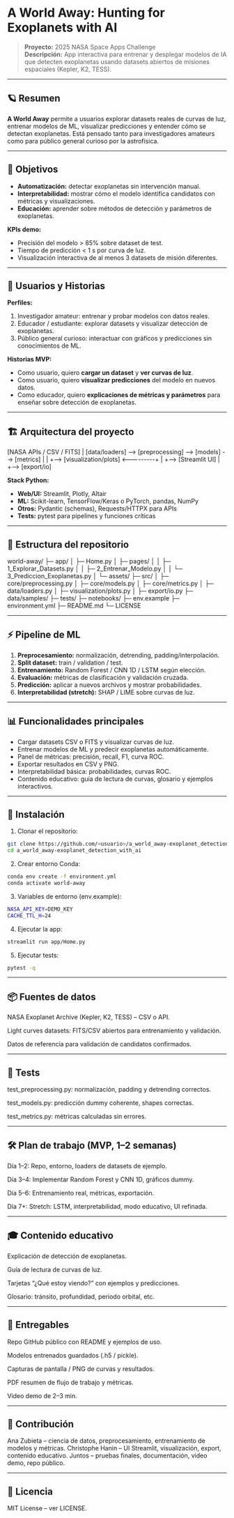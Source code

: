 # A World Away: Hunting for Exoplanets with AI

> **Proyecto:** 2025 NASA Space Apps Challenge  
> **Descripción:** App interactiva para entrenar y desplegar modelos de IA que detecten exoplanetas usando datasets abiertos de misiones espaciales (Kepler, K2, TESS).  

---

## 🪐 Resumen

**A World Away** permite a usuarios explorar datasets reales de curvas de luz, entrenar modelos de ML, visualizar predicciones y entender cómo se detectan exoplanetas. Está pensado tanto para investigadores amateurs como para público general curioso por la astrofísica.

---

## 🎯 Objetivos

- **Automatización:** detectar exoplanetas sin intervención manual.  
- **Interpretabilidad:** mostrar cómo el modelo identifica candidatos con métricas y visualizaciones.  
- **Educación:** aprender sobre métodos de detección y parámetros de exoplanetas.

**KPIs demo:**

- Precisión del modelo > 85% sobre dataset de test.  
- Tiempo de predicción < 1 s por curva de luz.  
- Visualización interactiva de al menos 3 datasets de misión diferentes.

---

## 👤 Usuarios y Historias

**Perfiles:**

1. Investigador amateur: entrenar y probar modelos con datos reales.  
2. Educador / estudiante: explorar datasets y visualizar detección de exoplanetas.  
3. Público general curioso: interactuar con gráficos y predicciones sin conocimientos de ML.

**Historias MVP:**

- Como usuario, quiero **cargar un dataset** y **ver curvas de luz**.  
- Como usuario, quiero **visualizar predicciones** del modelo en nuevos datos.  
- Como educador, quiero **explicaciones de métricas y parámetros** para enseñar sobre detección de exoplanetas.

---

## 🏗️ Arquitectura del proyecto

[NASA APIs / CSV / FITS]
|
[data/loaders] --> [preprocessing] --> [models] --> [metrics]
| |
+--> [visualization/plots] <---------+
|
+--> [Streamlit UI]
|
+--> [export/io]


**Stack Python:**

- **Web/UI:** Streamlit, Plotly, Altair  
- **ML:** Scikit-learn, TensorFlow/Keras o PyTorch, pandas, NumPy  
- **Otros:** Pydantic (schemas), Requests/HTTPX para APIs  
- **Tests:** pytest para pipelines y funciones críticas  

---

## 📂 Estructura del repositorio

world-away/
├─ app/
│ ├─ Home.py
│ ├─ pages/
│ │ ├─ 1_Explorar_Datasets.py
│ │ ├─ 2_Entrenar_Modelo.py
│ │ └─ 3_Prediccion_Exoplanetas.py
│ └─ assets/
├─ src/
│ ├─ core/preprocessing.py
│ ├─ core/models.py
│ ├─ core/metrics.py
│ ├─ data/loaders.py
│ ├─ visualization/plots.py
│ ├─ export/io.py
├─ data/samples/
├─ tests/
├─ notebooks/
├─ env.example
├─ environment.yml
├─ README.md
└─ LICENSE


---

## ⚡ Pipeline de ML

1. **Preprocesamiento:** normalización, detrending, padding/interpolación.  
2. **Split dataset:** train / validation / test.  
3. **Entrenamiento:** Random Forest / CNN 1D / LSTM según elección.  
4. **Evaluación:** métricas de clasificación y validación cruzada.  
5. **Predicción:** aplicar a nuevos archivos y mostrar probabilidades.  
6. **Interpretabilidad (stretch):** SHAP / LIME sobre curvas de luz.

---

## 📊 Funcionalidades principales

- Cargar datasets CSV o FITS y visualizar curvas de luz.  
- Entrenar modelos de ML y predecir exoplanetas automáticamente.  
- Panel de métricas: precisión, recall, F1, curva ROC.  
- Exportar resultados en CSV y PNG.  
- Interpretabilidad básica: probabilidades, curvas ROC.  
- Contenido educativo: guía de lectura de curvas, glosario y ejemplos interactivos.

---

## 🔧 Instalación

1. Clonar el repositorio:  
```bash
git clone https://github.com/<usuario>/a_world_away-exoplanet_detection_with_ai.git
cd a_world_away-exoplanet_detection_with_ai
```
2. Crear entorno Conda:
```bash
conda env create -f environment.yml
conda activate world-away
```
3. Variables de entorno (env.example):
```bash
NASA_API_KEY=DEMO_KEY
CACHE_TTL_H=24
```
4. Ejecutar la app:
```bash
streamlit run app/Home.py
```
5. Ejecutar tests:
```bash
pytest -q
```

---

## 📦 Fuentes de datos

NASA Exoplanet Archive (Kepler, K2, TESS) – CSV o API.

Light curves datasets: FITS/CSV abiertos para entrenamiento y validación.

Datos de referencia para validación de candidatos confirmados.

---

## 📝 Tests

test_preprocessing.py: normalización, padding y detrending correctos.

test_models.py: predicción dummy coherente, shapes correctas.

test_metrics.py: métricas calculadas sin errores.

---

## 🛠️ Plan de trabajo (MVP, 1–2 semanas)

Día 1–2: Repo, entorno, loaders de datasets de ejemplo.

Día 3–4: Implementar Random Forest y CNN 1D, gráficos dummy.

Día 5–6: Entrenamiento real, métricas, exportación.

Día 7+: Stretch: LSTM, interpretabilidad, modo educativo, UI refinada.

---

## 🎓 Contenido educativo

Explicación de detección de exoplanetas.

Guía de lectura de curvas de luz.

Tarjetas “¿Qué estoy viendo?” con ejemplos y predicciones.

Glosario: tránsito, profundidad, periodo orbital, etc.

---

## 🚀 Entregables

Repo GitHub público con README y ejemplos de uso.

Modelos entrenados guardados (.h5 / pickle).

Capturas de pantalla / PNG de curvas y resultados.

PDF resumen de flujo de trabajo y métricas.

Video demo de 2–3 min.

---

## 🤝 Contribución

Ana Zubieta – ciencia de datos, preprocesamiento, entrenamiento de modelos y métricas.
Christophe Hanin – UI Streamlit, visualización, export, contenido educativo.
Juntos – pruebas finales, documentación, video demo, repo público.

---

## 📄 Licencia

MIT License – ver LICENSE.

